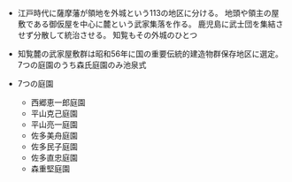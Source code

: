 - 江戸時代に薩摩藩が領地を外城という113の地区に分ける。
地頭や領主の屋敷である御仮屋を中心に麓という武家集落を作る。
鹿児島に武士団を集結させず分散して統治させる。
知覧もその外城のひとつ

- 知覧麓の武家屋敷群は昭和56年に国の重要伝統的建造物群保存地区に選定。
7つの庭園のうち森氏庭園のみ池泉式

- 7つの庭園  
    - 西郷恵一郎庭園
    - 平山克己庭園
    - 平山亮一庭園
    - 佐多美舟庭園
    - 佐多民子庭園
    - 佐多直忠庭園
    - 森重堅庭園